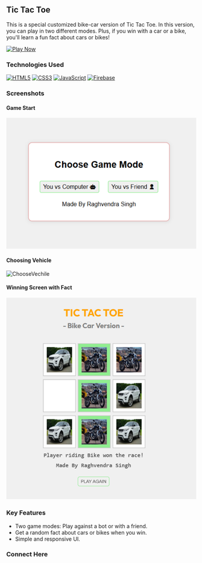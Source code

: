 ## Tic Tac Toe
This is a special customized bike-car version of Tic Tac Toe. In this version, you can play in two different modes. Plus, if you win with a car or a bike, you'll learn a fun fact about cars or bikes!

[![Play Now](https://img.shields.io/badge/Play%20Now-green?style=for-the-badge&logo=googlechrome&logoColor=white)](https://carbiketictactoe.netlify.app/)

### Technologies Used
[![HTML5](https://img.shields.io/badge/html5%20-%23E34F26.svg?&style=for-the-badge&logo=html5&logoColor=white)](/)
[![CSS3](https://img.shields.io/badge/css3%20-%231572B6.svg?&style=for-the-badge&logo=css3&logoColor=white)](https://developer.mozilla.org/en-US/docs/Web/CSS)
[![JavaScript](https://img.shields.io/badge/javascript%20-%23323330.svg?&style=for-the-badge&logo=javascript&logoColor=%23F7DF1E)](https://developer.mozilla.org/en-US/docs/Web/JavaScript)
[![Firebase](https://img.shields.io/badge/firebase%20-%23039BE5.svg?&style=for-the-badge&logo=firebase)](https://firebase.google.com/)

### Screenshots

#### Game Start
<img src="https://github.com/Raghvendrasingh17/tic-tac-toe-car-Bike/blob/master/Screenshot%202025-02-19%20220918.png"/>

#### Choosing Vehicle
![ChooseVechile](https://github.com/codingstella/personal-blog-website/assets/113582974/193d3e9d-ff37-4a4d-b0f3-244a3d7175bc)

#### Winning Screen with Fact
<img src="https://github.com/Raghvendrasingh17/tic-tac-toe-car-Bike/blob/master/Screenshot%202025-02-19%20221003.png" />


### Key Features
- Two game modes: Play against a bot or with a friend.
- Get a random fact about cars or bikes when you win.
- Simple and responsive UI.

### Connect Here
